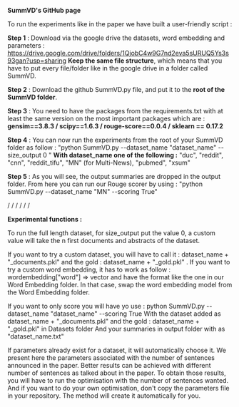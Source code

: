 **SummVD's GitHub page**

To run the experiments like in the paper we have built a user-friendly script :

**Step 1** : Download via the google drive the datasets, word embedding and parameters : https://drive.google.com/drive/folders/1QjobC4w9G7nd2eva5sURUQ5Ys3s93gan?usp=sharing
**Keep the same file structure**, which means that you have to put every file/folder like in the google drive in a folder called SummVD.

**Step 2** : Download the github SummVD.py file, and put it to the **root of the SummVD folder**.

**Step 3** : You need to have the packages from the requirements.txt with at least the same version on the most important packages which are : **gensim==3.8.3 / scipy==1.6.3 / rouge-score==0.0.4 / sklearn == 0.17.2**

**Step 4** : You can now run the experiments from the root of your SummVD folder as follow :
"python SummVD.py --dataset_name "dataset_name" --size_output 0 "
**With dataset_name one of the following :** "duc", "reddit", "cnn", "reddit_tifu", "MN" (for Multi-News), "pubmed", "xsum"

**Step 5** : As you will see, the output summaries are dropped in the output folder. From here you can run our Rouge scorer by using :
"python SummVD.py --dataset_name "MN" --scoring True"



/
/
/
/
/
/



**Experimental functions :**

To run the full length dataset, for size_output put the value 0, a custom value will take the n first documents and abstracts of the dataset.

If you want to try a custom dataset, you will have to call it : dataset_name + "_documents.pkl" and the gold : dataset_name + "_gold.pkl" .
If you want to try a custom word embedding, it has to work as follow : wordembedding["word"] => vector and have the format like the one in our Word Embedding folder.
In that case, swap the word embedding model from the Word Embedding folder.

If you want to only score you will have yo use : python SummVD.py --dataset_name "dataset_name" --scoring True
With the dataset added as dataset_name + "_documents.pkl" and the gold : dataset_name + "_gold.pkl" in Datasets folder
And your summaries in output folder with as "dataset_name.txt"

If parameters already exist for a dataset, it will automatically choose it. 
We present here the parameters associated with the number of sentences announced in the paper.
Better results can be achieved with different number of sentences as talked about in the paper.
To obtain those results, you will have to run the optimisation with the number of sentences wanted.
And if you want to do your own optimisation, don't copy the parameters file in your repository. The method will create it automatically for you.


<!--
**SummVD/SummVD** is a ✨ _special_ ✨ repository because its `README.md` (this file) appears on your GitHub profile.

Here are some ideas to get you started:

- 🔭 I’m currently working on ...
- 🌱 I’m currently learning ...
- 👯 I’m looking to collaborate on ...
- 🤔 I’m looking for help with ...
- 💬 Ask me about ...
- 📫 How to reach me: ...
- 😄 Pronouns: ...
- ⚡ Fun fact: ...
-->
